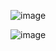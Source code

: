 ![image](https://github.com/Alabadilaa/TP-SOAP/assets/116521188/270801f9-73d0-4145-8bd5-d1981b42673a)


![image](https://github.com/Alabadilaa/TP-SOAP/assets/116521188/0e79265b-4f23-4c9b-ba7e-b60da9c73ac0)
